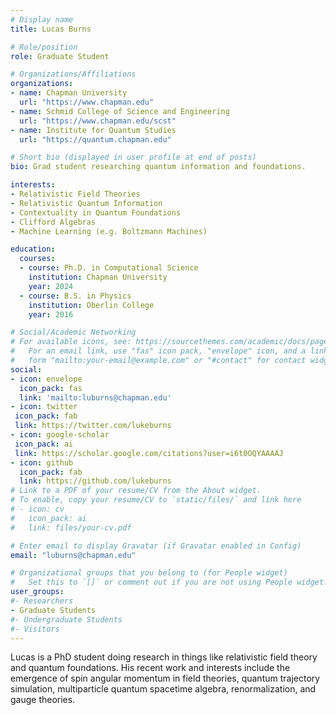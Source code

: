 ```yaml
---
# Display name
title: Lucas Burns

# Role/position
role: Graduate Student

# Organizations/Affiliations
organizations:
- name: Chapman University
  url: "https://www.chapman.edu"
- name: Schmid College of Science and Engineering
  url: "https://www.chapman.edu/scst"
- name: Institute for Quantum Studies
  url: "https://quantum.chapman.edu"

# Short bio (displayed in user profile at end of posts)
bio: Grad student researching quantum information and foundations. 

interests:
- Relativistic Field Theories
- Relativistic Quantum Information
- Contextuality in Quantum Foundations
- Clifford Algebras
- Machine Learning (e.g. Boltzmann Machines)

education:
  courses:
  - course: Ph.D. in Computational Science
    institution: Chapman University
    year: 2024 
  - course: B.S. in Physics
    institution: Oberlin College
    year: 2016

# Social/Academic Networking
# For available icons, see: https://sourcethemes.com/academic/docs/page-builder/#icons
#   For an email link, use "fas" icon pack, "envelope" icon, and a link in the
#   form "mailto:your-email@example.com" or "#contact" for contact widget.
social:
- icon: envelope
  icon_pack: fas
  link: 'mailto:luburns@chapman.edu'
- icon: twitter
 icon_pack: fab
 link: https://twitter.com/lukeburns
- icon: google-scholar
 icon_pack: ai
 link: https://scholar.google.com/citations?user=i6t0OQYAAAAJ
- icon: github
  icon_pack: fab
  link: https://github.com/lukeburns
# Link to a PDF of your resume/CV from the About widget.
# To enable, copy your resume/CV to `static/files/` and link here 
# - icon: cv
#   icon_pack: ai
#   link: files/your-cv.pdf

# Enter email to display Gravatar (if Gravatar enabled in Config)
email: "luburns@chapman.edu"

# Organizational groups that you belong to (for People widget)
#   Set this to `[]` or comment out if you are not using People widget.
user_groups:
#- Researchers
- Graduate Students
#- Undergraduate Students
#- Visitors
---
```


Lucas is a PhD student doing research in things like relativistic field theory and quantum foundations. His recent work and interests include the emergence of spin angular momentum in field theories, quantum trajectory simulation, multiparticle quantum spacetime algebra, renormalization, and gauge theories.
